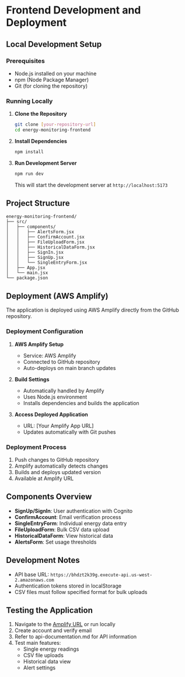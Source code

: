 # Frontend Development and Deployment

## Local Development Setup

### Prerequisites
- Node.js installed on your machine
- npm (Node Package Manager)
- Git (for cloning the repository)

### Running Locally
1. **Clone the Repository**
   ```bash
   git clone [your-repository-url]
   cd energy-monitoring-frontend
   ```

2. **Install Dependencies**
   ```bash
   npm install
   ```

3. **Run Development Server**
   ```bash
   npm run dev
   ```
   This will start the development server at `http://localhost:5173`

## Project Structure
```
energy-monitoring-frontend/
├── src/
│   ├── components/
│   │   ├── AlertsForm.jsx
│   │   ├── ConfirmAccount.jsx
│   │   ├── FileUploadForm.jsx
│   │   ├── HistoricalDataForm.jsx
│   │   ├── SignIn.jsx
│   │   ├── SignUp.jsx
│   │   └── SingleEntryForm.jsx
│   ├── App.jsx
│   └── main.jsx
└── package.json
```

## Deployment (AWS Amplify)

The application is deployed using AWS Amplify directly from the GitHub repository.

### Deployment Configuration
1. **AWS Amplify Setup**
   - Service: AWS Amplify
   - Connected to GitHub repository
   - Auto-deploys on main branch updates

2. **Build Settings**
   - Automatically handled by Amplify
   - Uses Node.js environment
   - Installs dependencies and builds the application

3. **Access Deployed Application**
   - URL: [Your Amplify App URL]
   - Updates automatically with Git pushes

### Deployment Process
1. Push changes to GitHub repository
2. Amplify automatically detects changes
3. Builds and deploys updated version
4. Available at Amplify URL

## Components Overview
- **SignUp/SignIn**: User authentication with Cognito
- **ConfirmAccount**: Email verification process
- **SingleEntryForm**: Individual energy data entry
- **FileUploadForm**: Bulk CSV data upload
- **HistoricalDataForm**: View historical data
- **AlertsForm**: Set usage thresholds

## Development Notes
- API base URL: `https://bhdzt2k39g.execute-api.us-west-2.amazonaws.com`
- Authentication tokens stored in localStorage
- CSV files must follow specified format for bulk uploads

## Testing the Application
1. Navigate to the [Amplify URL](https://main.d2qbgmcglyi3ta.amplifyapp.com/) or run locally
2. Create account and verify email
3. Refer to api-documentation.md for API information
4. Test main features:
   - Single energy readings
   - CSV file uploads
   - Historical data view
   - Alert settings